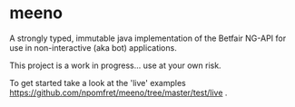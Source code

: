 meeno
=====

A strongly typed, immutable java implementation of the Betfair NG-API for use in non-interactive (aka bot) applications.

This project is a work in progress... use at your own risk.

To get started take a look at the 'live' examples https://github.com/npomfret/meeno/tree/master/test/live .